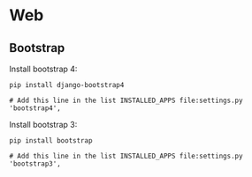 # Web

## Bootstrap

Install bootstrap 4:

    pip install django-bootstrap4
    
    # Add this line in the list INSTALLED_APPS file:settings.py
    'bootstrap4',


Install bootstrap 3:

    pip install bootstrap
    
    # Add this line in the list INSTALLED_APPS file:settings.py
    'bootstrap3',
   